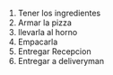 
<ol>
  <li>Tener los ingredientes</li>
  <li>Armar la pizza</li>
  <li>llevarla al horno</li>
  <li>Empacarla</li>
  <li>Entregar Recepcion</li>
  <li>Entregar a deliveryman</li>
</ol>